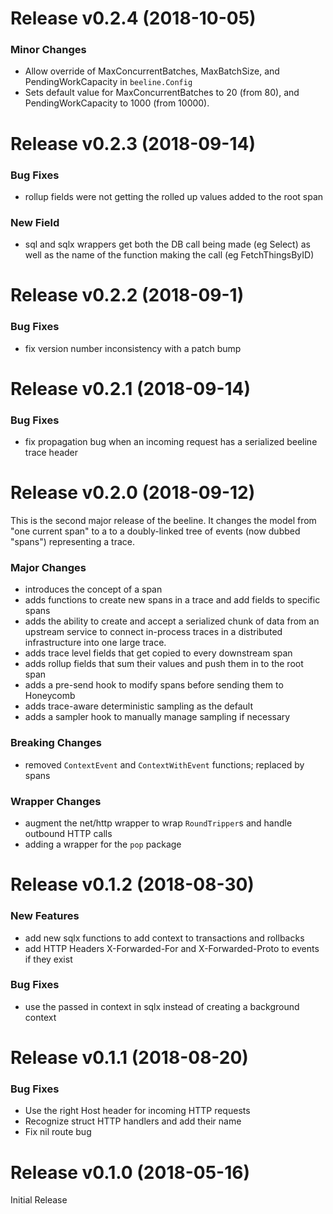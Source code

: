 Release v0.2.4 (2018-10-05)
===

### Minor Changes

* Allow override of MaxConcurrentBatches, MaxBatchSize, and PendingWorkCapacity in `beeline.Config`
* Sets default value for MaxConcurrentBatches to 20 (from 80), and PendingWorkCapacity to 1000 (from 10000).

Release v0.2.3 (2018-09-14)
===

### Bug Fixes
* rollup fields were not getting the rolled up values added to the root span

### New Field
* sql and sqlx wrappers get both the DB call being made (eg Select) as well as the name of the function making the call (eg FetchThingsByID)

Release v0.2.2 (2018-09-1)
===

### Bug Fixes
* fix version number inconsistency with a patch bump

Release v0.2.1 (2018-09-14)
===

### Bug Fixes
* fix propagation bug when an incoming request has a serialized beeline trace header

Release v0.2.0 (2018-09-12)
===

This is the second major release of the beeline. It changes the model from "one
current span" to a to a doubly-linked tree of events (now dubbed "spans")
representing a trace.

### Major Changes

* introduces the concept of a span
* adds functions to create new spans in a trace and add fields to specific spans
* adds the ability to create and accept a serialized chunk of data from an upstream service to connect in-process traces in a distributed infrastructure into one large trace.
* adds trace level fields that get copied to every downstream span
* adds rollup fields that sum their values and push them in to the root span
* adds a pre-send hook to modify spans before sending them to Honeycomb
* adds trace-aware deterministic sampling as the default
* adds a sampler hook to manually manage sampling if necessary

### Breaking Changes

* removed `ContextEvent` and `ContextWithEvent` functions; replaced by spans

### Wrapper Changes
* augment the net/http wrapper to wrap `RoundTripper`s and handle outbound HTTP calls
* adding a wrapper for the `pop` package


Release v0.1.2 (2018-08-30)
===

### New Features

* add new sqlx functions to add context to transactions and rollbacks
* add HTTP Headers X-Forwarded-For and X-Forwarded-Proto to events if they exist

### Bug Fixes
* use the passed in context in sqlx instead of creating a background context

Release v0.1.1 (2018-08-20)
===

### Bug Fixes
* Use the right Host header for incoming HTTP requests
* Recognize struct HTTP handlers and add their name
* Fix nil route bug

Release v0.1.0 (2018-05-16)
===

Initial Release

